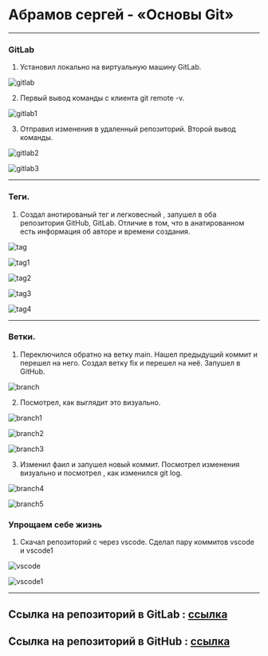 # Абрамов сергей - «Основы Git»

---

### GitLab

1. Установил локально на виртуальную машину GitLab.

![gitlab](https://github.com/smabramov/Git-Basics/blob/2329bdeba6100113999997364439a4f3567afc2e/jpg/gitlab.jpg)

2. Первый вывод команды с клиента  git remote -v.

![gitlab1](https://github.com/smabramov/Git-Basics/blob/2329bdeba6100113999997364439a4f3567afc2e/jpg/gitlab1.jpg)

3. Отправил изменения в удаленный репозиторий. Второй вывод команды.

![gitlab2](https://github.com/smabramov/Git-Basics/blob/2329bdeba6100113999997364439a4f3567afc2e/jpg/gitlab2.jpg)

![gitlab3](https://github.com/smabramov/Git-Basics/blob/2329bdeba6100113999997364439a4f3567afc2e/jpg/gitlab3.jpg)

---

### Теги.

1. Создал анотированый тег и легковесный , запушел в оба репозитория GitHub, GitLab. Отличие в том, что в анатированном есть информация об авторе и времени создания.

![tag](https://github.com/smabramov/Git-Basics/blob/2329bdeba6100113999997364439a4f3567afc2e/jpg/tag.jpg)

![tag1](https://github.com/smabramov/Git-Basics/blob/2329bdeba6100113999997364439a4f3567afc2e/jpg/tag1.jpg)

![tag2](https://github.com/smabramov/Git-Basics/blob/2329bdeba6100113999997364439a4f3567afc2e/jpg/tag2.jpg)

![tag3](https://github.com/smabramov/Git-Basics/blob/2329bdeba6100113999997364439a4f3567afc2e/jpg/tag3.jpg)

![tag4](https://github.com/smabramov/Git-Basics/blob/2329bdeba6100113999997364439a4f3567afc2e/jpg/tag4.jpg)

---

### Ветки.

1. Переключился обратно на ветку main. Нашел предыдущий коммит и перешел на него. Создал ветку fix и перешел на неё. Запушел в GitHub. 
 
![branch](https://github.com/smabramov/Git-Basics/blob/2329bdeba6100113999997364439a4f3567afc2e/jpg/branch.jpg)

2. Посмотрел, как выглядит это визуально.

![branch1](https://github.com/smabramov/Git-Basics/blob/2329bdeba6100113999997364439a4f3567afc2e/jpg/branch1.jpg)

![branch2](https://github.com/smabramov/Git-Basics/blob/2329bdeba6100113999997364439a4f3567afc2e/jpg/branch2.jpg)

![branch3](https://github.com/smabramov/Git-Basics/blob/2329bdeba6100113999997364439a4f3567afc2e/jpg/branch3.jpg)

3. Изменил фаил и запушел новый коммит. Посмотрел изменения визуально и посмотрел , как изменился git log.

![branch4](https://github.com/smabramov/Git-Basics/blob/2329bdeba6100113999997364439a4f3567afc2e/jpg/branch4.jpg)

![branch5](https://github.com/smabramov/Git-Basics/blob/2329bdeba6100113999997364439a4f3567afc2e/jpg/branch5.jpg)

### Упрощаем себе жизнь

1. Скачал репозиторий с через vscode. Сделал пару коммитов vscode и vscode1

![vscode](https://github.com/smabramov/Git-Basics/blob/2329bdeba6100113999997364439a4f3567afc2e/jpg/vscode.jpg)

![vscode1](https://github.com/smabramov/Git-Basics/blob/2329bdeba6100113999997364439a4f3567afc2e/jpg/vscode1.jpg)

---

## Ссылка на репозиторий в GitLab : [ссылка](https://github.com/smabramov/devops-netology.git)


## Ссылка на репозиторий в GitHub : [ссылка](https://github.com/smabramov/devops-netology.git)